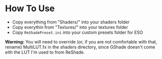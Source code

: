 # How To Use

- Copy everything from "Shaders/" into your shaders folder
- Copy everythin from "Textures/" into your textures folder
- Copy `ReShadePreset.ini` into your custom presets folder for ESO

**Warning:** You will need to override (or, if you are not comfortable with that, rename) MultiLUT.fx in the shaders directory, since GShade doesn't come eith the LUT I'm used to from ReShade.
